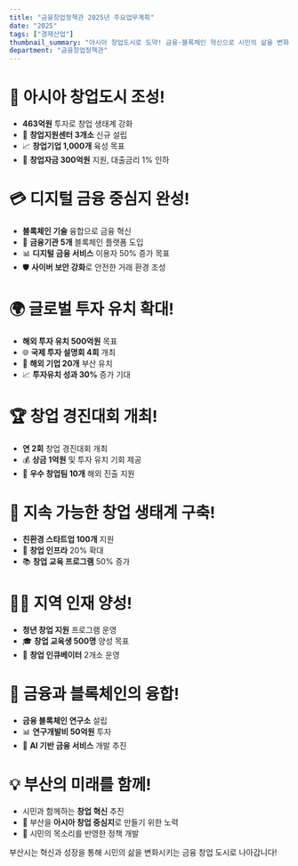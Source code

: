 ```yaml
---
title: "금융창업정책관 2025년 주요업무계획"
date: "2025"
tags: ["경제산업"]
thumbnail_summary: "아시아 창업도시로 도약! 금융·블록체인 혁신으로 시민의 삶을 변화시키는 부산"
department: "금융창업정책관"
---
```


# 🚀 아시아 창업도시 **조성**!

- **463억원** 투자로 창업 생태계 강화
- 🏢 **창업지원센터 3개소** 신규 설립
- 📈 **창업기업 1,000개** 육성 목표
- 💼 **창업자금 300억원** 지원, 대출금리 1% 인하

# 💳 디지털 금융 **중심지 완성**!

- **블록체인 기술** 융합으로 금융 혁신
- 🔗 **금융기관 5개** 블록체인 플랫폼 도입
- 📊 **디지털 금융 서비스** 이용자 50% 증가 목표
- 🛡️ **사이버 보안 강화**로 안전한 거래 환경 조성

# 🌍 글로벌 **투자 유치** 확대!

- **해외 투자 유치 500억원** 목표
- 🌐 **국제 투자 설명회 4회** 개최
- 🤝 **해외 기업 20개** 부산 유치
- 📈 **투자유치 성과 30%** 증가 기대

# 🏆 창업 **경진대회** 개최!

- **연 2회** 창업 경진대회 개최
- 💰 **상금 1억원** 및 투자 유치 기회 제공
- 🏅 **우수 창업팀 10개** 해외 진출 지원

# 🌱 지속 가능한 **창업 생태계** 구축!

- **친환경 스타트업 100개** 지원
- 🌳 **창업 인프라** 20% 확대
- 📚 **창업 교육 프로그램** 50% 증가

# 👩‍💼 지역 인재 **양성**!

- **청년 창업 지원** 프로그램 운영
- 🎓 **창업 교육생 500명** 양성 목표
- 🏢 **창업 인큐베이터** 2개소 운영

# 🔗 금융과 **블록체인**의 융합!

- **금융 블록체인 연구소** 설립
- 📊 **연구개발비 50억원** 투자
- 🤖 **AI 기반 금융 서비스** 개발 추진

# 💡 부산의 **미래를 함께**!

- 시민과 함께하는 **창업 혁신** 추진
- 🌟 부산을 **아시아 창업 중심지**로 만들기 위한 노력
- 💬 시민의 목소리를 반영한 정책 개발

부산시는 혁신과 성장을 통해 시민의 삶을 변화시키는 금융 창업 도시로 나아갑니다!